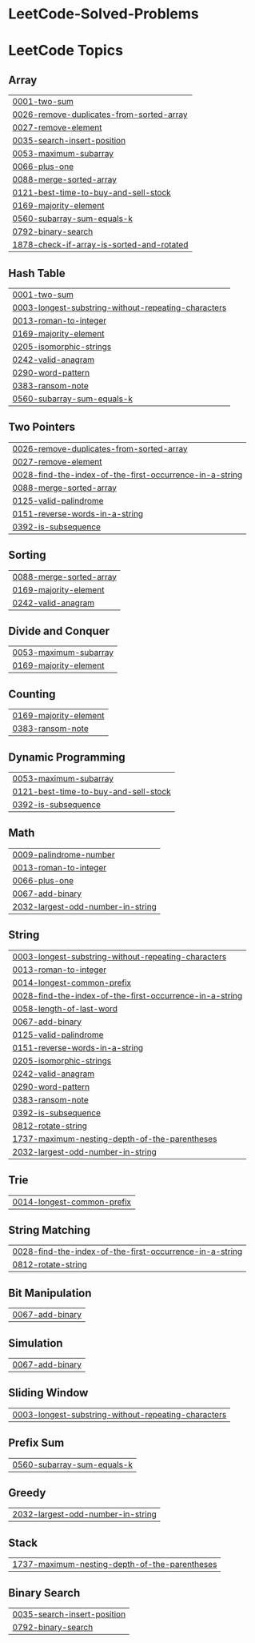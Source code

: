 # LeetCode-Solved-Problems
<!---LeetCode Topics Start-->
# LeetCode Topics
## Array
|  |
| ------- |
| [0001-two-sum](https://github.com/pavan-005/LeetCode-Solved-Problems/tree/master/0001-two-sum) |
| [0026-remove-duplicates-from-sorted-array](https://github.com/pavan-005/LeetCode-Solved-Problems/tree/master/0026-remove-duplicates-from-sorted-array) |
| [0027-remove-element](https://github.com/pavan-005/LeetCode-Solved-Problems/tree/master/0027-remove-element) |
| [0035-search-insert-position](https://github.com/pavan-005/LeetCode-Solved-Problems/tree/master/0035-search-insert-position) |
| [0053-maximum-subarray](https://github.com/pavan-005/LeetCode-Solved-Problems/tree/master/0053-maximum-subarray) |
| [0066-plus-one](https://github.com/pavan-005/LeetCode-Solved-Problems/tree/master/0066-plus-one) |
| [0088-merge-sorted-array](https://github.com/pavan-005/LeetCode-Solved-Problems/tree/master/0088-merge-sorted-array) |
| [0121-best-time-to-buy-and-sell-stock](https://github.com/pavan-005/LeetCode-Solved-Problems/tree/master/0121-best-time-to-buy-and-sell-stock) |
| [0169-majority-element](https://github.com/pavan-005/LeetCode-Solved-Problems/tree/master/0169-majority-element) |
| [0560-subarray-sum-equals-k](https://github.com/pavan-005/LeetCode-Solved-Problems/tree/master/0560-subarray-sum-equals-k) |
| [0792-binary-search](https://github.com/pavan-005/LeetCode-Solved-Problems/tree/master/0792-binary-search) |
| [1878-check-if-array-is-sorted-and-rotated](https://github.com/pavan-005/LeetCode-Solved-Problems/tree/master/1878-check-if-array-is-sorted-and-rotated) |
## Hash Table
|  |
| ------- |
| [0001-two-sum](https://github.com/pavan-005/LeetCode-Solved-Problems/tree/master/0001-two-sum) |
| [0003-longest-substring-without-repeating-characters](https://github.com/pavan-005/LeetCode-Solved-Problems/tree/master/0003-longest-substring-without-repeating-characters) |
| [0013-roman-to-integer](https://github.com/pavan-005/LeetCode-Solved-Problems/tree/master/0013-roman-to-integer) |
| [0169-majority-element](https://github.com/pavan-005/LeetCode-Solved-Problems/tree/master/0169-majority-element) |
| [0205-isomorphic-strings](https://github.com/pavan-005/LeetCode-Solved-Problems/tree/master/0205-isomorphic-strings) |
| [0242-valid-anagram](https://github.com/pavan-005/LeetCode-Solved-Problems/tree/master/0242-valid-anagram) |
| [0290-word-pattern](https://github.com/pavan-005/LeetCode-Solved-Problems/tree/master/0290-word-pattern) |
| [0383-ransom-note](https://github.com/pavan-005/LeetCode-Solved-Problems/tree/master/0383-ransom-note) |
| [0560-subarray-sum-equals-k](https://github.com/pavan-005/LeetCode-Solved-Problems/tree/master/0560-subarray-sum-equals-k) |
## Two Pointers
|  |
| ------- |
| [0026-remove-duplicates-from-sorted-array](https://github.com/pavan-005/LeetCode-Solved-Problems/tree/master/0026-remove-duplicates-from-sorted-array) |
| [0027-remove-element](https://github.com/pavan-005/LeetCode-Solved-Problems/tree/master/0027-remove-element) |
| [0028-find-the-index-of-the-first-occurrence-in-a-string](https://github.com/pavan-005/LeetCode-Solved-Problems/tree/master/0028-find-the-index-of-the-first-occurrence-in-a-string) |
| [0088-merge-sorted-array](https://github.com/pavan-005/LeetCode-Solved-Problems/tree/master/0088-merge-sorted-array) |
| [0125-valid-palindrome](https://github.com/pavan-005/LeetCode-Solved-Problems/tree/master/0125-valid-palindrome) |
| [0151-reverse-words-in-a-string](https://github.com/pavan-005/LeetCode-Solved-Problems/tree/master/0151-reverse-words-in-a-string) |
| [0392-is-subsequence](https://github.com/pavan-005/LeetCode-Solved-Problems/tree/master/0392-is-subsequence) |
## Sorting
|  |
| ------- |
| [0088-merge-sorted-array](https://github.com/pavan-005/LeetCode-Solved-Problems/tree/master/0088-merge-sorted-array) |
| [0169-majority-element](https://github.com/pavan-005/LeetCode-Solved-Problems/tree/master/0169-majority-element) |
| [0242-valid-anagram](https://github.com/pavan-005/LeetCode-Solved-Problems/tree/master/0242-valid-anagram) |
## Divide and Conquer
|  |
| ------- |
| [0053-maximum-subarray](https://github.com/pavan-005/LeetCode-Solved-Problems/tree/master/0053-maximum-subarray) |
| [0169-majority-element](https://github.com/pavan-005/LeetCode-Solved-Problems/tree/master/0169-majority-element) |
## Counting
|  |
| ------- |
| [0169-majority-element](https://github.com/pavan-005/LeetCode-Solved-Problems/tree/master/0169-majority-element) |
| [0383-ransom-note](https://github.com/pavan-005/LeetCode-Solved-Problems/tree/master/0383-ransom-note) |
## Dynamic Programming
|  |
| ------- |
| [0053-maximum-subarray](https://github.com/pavan-005/LeetCode-Solved-Problems/tree/master/0053-maximum-subarray) |
| [0121-best-time-to-buy-and-sell-stock](https://github.com/pavan-005/LeetCode-Solved-Problems/tree/master/0121-best-time-to-buy-and-sell-stock) |
| [0392-is-subsequence](https://github.com/pavan-005/LeetCode-Solved-Problems/tree/master/0392-is-subsequence) |
## Math
|  |
| ------- |
| [0009-palindrome-number](https://github.com/pavan-005/LeetCode-Solved-Problems/tree/master/0009-palindrome-number) |
| [0013-roman-to-integer](https://github.com/pavan-005/LeetCode-Solved-Problems/tree/master/0013-roman-to-integer) |
| [0066-plus-one](https://github.com/pavan-005/LeetCode-Solved-Problems/tree/master/0066-plus-one) |
| [0067-add-binary](https://github.com/pavan-005/LeetCode-Solved-Problems/tree/master/0067-add-binary) |
| [2032-largest-odd-number-in-string](https://github.com/pavan-005/LeetCode-Solved-Problems/tree/master/2032-largest-odd-number-in-string) |
## String
|  |
| ------- |
| [0003-longest-substring-without-repeating-characters](https://github.com/pavan-005/LeetCode-Solved-Problems/tree/master/0003-longest-substring-without-repeating-characters) |
| [0013-roman-to-integer](https://github.com/pavan-005/LeetCode-Solved-Problems/tree/master/0013-roman-to-integer) |
| [0014-longest-common-prefix](https://github.com/pavan-005/LeetCode-Solved-Problems/tree/master/0014-longest-common-prefix) |
| [0028-find-the-index-of-the-first-occurrence-in-a-string](https://github.com/pavan-005/LeetCode-Solved-Problems/tree/master/0028-find-the-index-of-the-first-occurrence-in-a-string) |
| [0058-length-of-last-word](https://github.com/pavan-005/LeetCode-Solved-Problems/tree/master/0058-length-of-last-word) |
| [0067-add-binary](https://github.com/pavan-005/LeetCode-Solved-Problems/tree/master/0067-add-binary) |
| [0125-valid-palindrome](https://github.com/pavan-005/LeetCode-Solved-Problems/tree/master/0125-valid-palindrome) |
| [0151-reverse-words-in-a-string](https://github.com/pavan-005/LeetCode-Solved-Problems/tree/master/0151-reverse-words-in-a-string) |
| [0205-isomorphic-strings](https://github.com/pavan-005/LeetCode-Solved-Problems/tree/master/0205-isomorphic-strings) |
| [0242-valid-anagram](https://github.com/pavan-005/LeetCode-Solved-Problems/tree/master/0242-valid-anagram) |
| [0290-word-pattern](https://github.com/pavan-005/LeetCode-Solved-Problems/tree/master/0290-word-pattern) |
| [0383-ransom-note](https://github.com/pavan-005/LeetCode-Solved-Problems/tree/master/0383-ransom-note) |
| [0392-is-subsequence](https://github.com/pavan-005/LeetCode-Solved-Problems/tree/master/0392-is-subsequence) |
| [0812-rotate-string](https://github.com/pavan-005/LeetCode-Solved-Problems/tree/master/0812-rotate-string) |
| [1737-maximum-nesting-depth-of-the-parentheses](https://github.com/pavan-005/LeetCode-Solved-Problems/tree/master/1737-maximum-nesting-depth-of-the-parentheses) |
| [2032-largest-odd-number-in-string](https://github.com/pavan-005/LeetCode-Solved-Problems/tree/master/2032-largest-odd-number-in-string) |
## Trie
|  |
| ------- |
| [0014-longest-common-prefix](https://github.com/pavan-005/LeetCode-Solved-Problems/tree/master/0014-longest-common-prefix) |
## String Matching
|  |
| ------- |
| [0028-find-the-index-of-the-first-occurrence-in-a-string](https://github.com/pavan-005/LeetCode-Solved-Problems/tree/master/0028-find-the-index-of-the-first-occurrence-in-a-string) |
| [0812-rotate-string](https://github.com/pavan-005/LeetCode-Solved-Problems/tree/master/0812-rotate-string) |
## Bit Manipulation
|  |
| ------- |
| [0067-add-binary](https://github.com/pavan-005/LeetCode-Solved-Problems/tree/master/0067-add-binary) |
## Simulation
|  |
| ------- |
| [0067-add-binary](https://github.com/pavan-005/LeetCode-Solved-Problems/tree/master/0067-add-binary) |
## Sliding Window
|  |
| ------- |
| [0003-longest-substring-without-repeating-characters](https://github.com/pavan-005/LeetCode-Solved-Problems/tree/master/0003-longest-substring-without-repeating-characters) |
## Prefix Sum
|  |
| ------- |
| [0560-subarray-sum-equals-k](https://github.com/pavan-005/LeetCode-Solved-Problems/tree/master/0560-subarray-sum-equals-k) |
## Greedy
|  |
| ------- |
| [2032-largest-odd-number-in-string](https://github.com/pavan-005/LeetCode-Solved-Problems/tree/master/2032-largest-odd-number-in-string) |
## Stack
|  |
| ------- |
| [1737-maximum-nesting-depth-of-the-parentheses](https://github.com/pavan-005/LeetCode-Solved-Problems/tree/master/1737-maximum-nesting-depth-of-the-parentheses) |
## Binary Search
|  |
| ------- |
| [0035-search-insert-position](https://github.com/pavan-005/LeetCode-Solved-Problems/tree/master/0035-search-insert-position) |
| [0792-binary-search](https://github.com/pavan-005/LeetCode-Solved-Problems/tree/master/0792-binary-search) |
<!---LeetCode Topics End-->